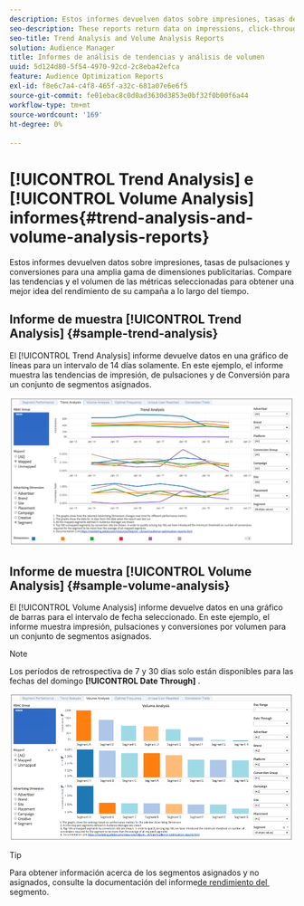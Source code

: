 ```yaml
---
description: Estos informes devuelven datos sobre impresiones, tasas de pulsaciones y conversiones para una amplia gama de dimensiones publicitarias. Compare las tendencias y el volumen de las métricas seleccionadas para obtener una mejor idea del rendimiento de su campaña a lo largo del tiempo.
seo-description: These reports return data on impressions, click-through rates, and conversions for broad range of advertising dimensions. Compare trends and volume for your selected metrics to get a better picture of how your campaign performs over time.
seo-title: Trend Analysis and Volume Analysis Reports
solution: Audience Manager
title: Informes de análisis de tendencias y análisis de volumen
uuid: 5d124d80-5f54-4970-92cd-2c8eba42efca
feature: Audience Optimization Reports
exl-id: f8e6c7a4-c4f8-465f-a32c-681a07e6e6f5
source-git-commit: fe01ebac8c0d0ad3630d3853e0bf32f0b00f6a44
workflow-type: tm+mt
source-wordcount: '169'
ht-degree: 0%

---
```


# [!UICONTROL Trend Analysis] e [!UICONTROL Volume Analysis] informes{#trend-analysis-and-volume-analysis-reports}

Estos informes devuelven datos sobre impresiones, tasas de pulsaciones y conversiones para una amplia gama de dimensiones publicitarias. Compare las tendencias y el volumen de las métricas seleccionadas para obtener una mejor idea del rendimiento de su campaña a lo largo del tiempo.

## Informe de muestra [!UICONTROL Trend Analysis] {#sample-trend-analysis}

El [!UICONTROL Trend Analysis] informe devuelve datos en una gráfico de líneas para un intervalo de 14 días solamente. En este ejemplo, el informe muestra las tendencias de impresión, de pulsaciones y de Conversión para un conjunto de segmentos asignados.

![](assets/trend-analysis.png)

## Informe de muestra [!UICONTROL Volume Analysis] {#sample-volume-analysis}

El [!UICONTROL Volume Analysis] informe devuelve datos en una gráfico de barras para el intervalo de fecha seleccionado. En este ejemplo, el informe muestra impresión, pulsaciones y conversiones por volumen para un conjunto de segmentos asignados.

>[!NOTE]
>
>Los períodos de retrospectiva de 7 y 30 días solo están disponibles para las fechas del domingo **[!UICONTROL Date Through]** .

![](assets/volume-analysis.png)

>[!TIP]
>
>Para obtener información acerca de los segmentos asignados y no asignados, consulte la documentación del informe[&#x200B; de rendimiento del &#x200B;](../../../reporting/audience-optimization-reports/aor-advertisers/segment-performance.md)segmento.
